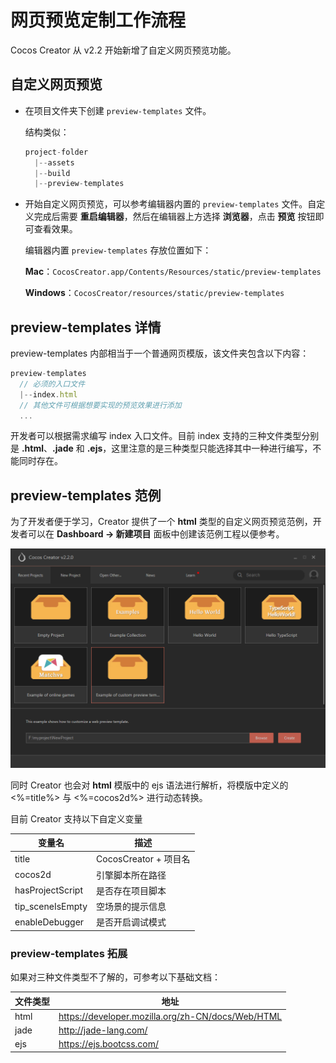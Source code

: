 # 网页预览定制工作流程

Cocos Creator 从 v2.2 开始新增了自定义网页预览功能。

## 自定义网页预览

- 在项目文件夹下创建 `preview-templates` 文件。

  结构类似：
    
  ```js
  project-folder
    |--assets
    |--build
    |--preview-templates
  ```

- 开始自定义网页预览，可以参考编辑器内置的 `preview-templates` 文件。自定义完成后需要 **重启编辑器**，然后在编辑器上方选择 **浏览器**，点击 **预览** 按钮即可查看效果。

  编辑器内置 `preview-templates` 存放位置如下：

  **Mac**：`CocosCreator.app/Contents/Resources/static/preview-templates`

  **Windows**：`CocosCreator/resources/static/preview-templates`

## preview-templates 详情

preview-templates 内部相当于一个普通网页模版，该文件夹包含以下内容：

```js
preview-templates
  // 必须的入口文件
  |--index.html
  // 其他文件可根据想要实现的预览效果进行添加
  ...
```

开发者可以根据需求编写 index 入口文件。目前 index 支持的三种文件类型分别是 **.html**、**.jade** 和 **.ejs**，这里注意的是三种类型只能选择其中一种进行编写，不能同时存在。

## preview-templates 范例

为了开发者便于学习，Creator 提供了一个 **html** 类型的自定义网页预览范例，开发者可以在 **Dashboard -> 新建项目** 面板中创建该范例工程以便参考。

![自定义网页预览范例](./custom-preview-template/create.png)

同时 Creator 也会对 **html** 模版中的 ejs 语法进行解析，将模版中定义的 <%=title%> 与 <%=cocos2d%> 进行动态转换。

目前 Creator 支持以下自定义变量

| 变量名 |   描述
| --------------    | ----------- |
| title             | CocosCreator + 项目名  |
| cocos2d           | 引擎脚本所在路径      |
| hasProjectScript  | 是否存在项目脚本      |
| tip_sceneIsEmpty  | 空场景的提示信息      |
| enableDebugger    | 是否开启调试模式      |

### preview-templates 拓展

如果对三种文件类型不了解的，可参考以下基础文档：

| 文件类型 |   地址
| -------------- | ----------- |
| html | <https://developer.mozilla.org/zh-CN/docs/Web/HTML> |
| jade | <http://jade-lang.com/>                             |
| ejs  | <https://ejs.bootcss.com/>                          |
